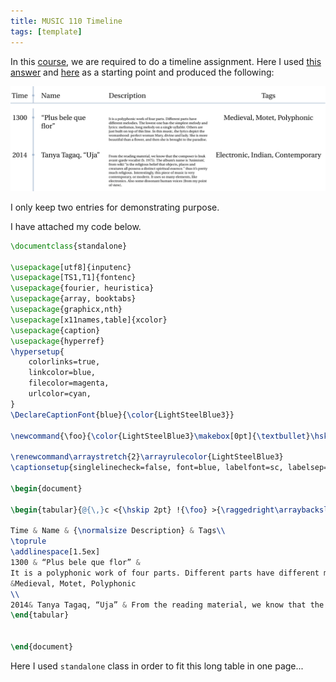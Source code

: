 ```yaml
---
title: MUSIC 110 Timeline
tags: [template]
---
```


In this [course](https://notes.sibeliusp.com/music/110), we are required to do a timeline assignment. Here I used [this answer](https://tex.stackexchange.com/a/336168) and [here](https://tex.stackexchange.com/a/196808) as a starting point and produced the following:

![](/attach/tl.png)

I only keep two entries for demonstrating purpose.

I have attached my code below.

```latex
\documentclass{standalone}

\usepackage[utf8]{inputenc}
\usepackage[TS1,T1]{fontenc}
\usepackage{fourier, heuristica}
\usepackage{array, booktabs}
\usepackage{graphicx,nth}
\usepackage[x11names,table]{xcolor}
\usepackage{caption}
\usepackage{hyperref}
\hypersetup{
	colorlinks=true,
	linkcolor=blue,
	filecolor=magenta,      
	urlcolor=cyan,
}
\DeclareCaptionFont{blue}{\color{LightSteelBlue3}}

\newcommand{\foo}{\color{LightSteelBlue3}\makebox[0pt]{\textbullet}\hskip-0.5pt\vrule width 1pt\hspace{\labelsep}}

\renewcommand\arraystretch{2}\arrayrulecolor{LightSteelBlue3}
\captionsetup{singlelinecheck=false, font=blue, labelfont=sc, labelsep=quad}

\begin{document}

\begin{tabular}{@{\,}c <{\hskip 2pt} !{\foo} >{\raggedright\arraybackslash}p{3cm}  >{\raggedright\arraybackslash\tiny}p{5cm} c }

Time & Name & {\normalsize Description} & Tags\\
\toprule
\addlinespace[1.5ex]
1300 & “Plus bele que flor” &
It is a polyphonic work of four parts. Different parts have different melodies. The lowest one has the simplest melody and lyrics: melismas, long melody on a single syllable. Others are just built on top of this line. In this music, the lyrics depict the womanhood: perfect woman Mary, divine and lady. She is more beautiful than a flower, and then she is brought to the paradise.
&Medieval, Motet, Polyphonic
\\
2014& Tanya Tagaq, “Uja” & From the reading material, we know that the composer is Inuk avant-garde vocalist (b. 1975). The album's name is 'Animism', from wiki:"is the religious belief that objects, places and creatures all possess a distinct spiritual essence." thus it's pretty much religious. Interestingly, this piece of music is very contemporary, or modern. It uses so many elements, like electronics. Also some dissonant human voices (from my point of view). & Electronic, Indian, Contemporary \\
\end{tabular}


\end{document}
```

Here I used `standalone` class in order to fit this long table in one page...
